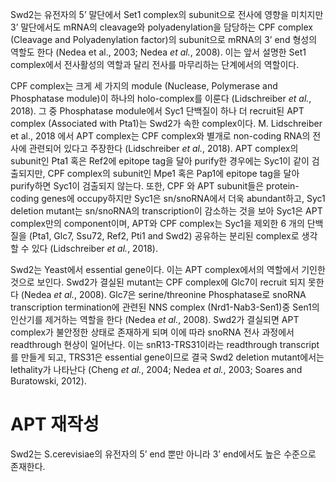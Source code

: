 Swd2는 유전자의 5’ 말단에서 Set1 complex의 subunit으로 전사에 영향을 미치지만 3’ 말단에서도 mRNA의 cleavage와 polyadenylation을 담당하는 CPF complex (Cleavage and Polyadenylation factor)의 subunit으로 mRNA의 3’ end 형성의 역할도 한다 (Nedea et al., 2003; Nedea _et al._, 2008). 이는 앞서 설명한 Set1 complex에서 전사활성의 역할과 달리 전사를 마무리하는 단계에서의 역할이다.

CPF complex는 크게 세 가지의 module (Nuclease, Polymerase and Phosphatase module)이 하나의 holo-complex를 이룬다 (Lidschreiber _et al._, 2018). 그 중 Phosphatase module에서 Syc1 단백질이 하나 더 recruit된 APT complex (Associated with Pta1)는 Swd2가 속한 complex이다. M. Lidschreiber et al., 2018 에서 APT complex는 CPF complex와 별개로 non-coding RNA의 전사에 관련되어 있다고 주장한다 (Lidschreiber _et al._, 2018). APT complex의 subunit인 Pta1 혹은 Ref2에 epitope tag을 달아 purify한 경우에는 Syc1이 같이 검출되지만, CPF complex의 subunit인 Mpe1 혹은 Pap1에 epitope tag을 달아 purify하면 Syc1이 검출되지 않는다. 또한, CPF 와 APT subunit들은 protein-coding genes에 occupy하지만 Syc1은 sn/snoRNA에서 더욱 abundant하고, Syc1 deletion mutant는 sn/snoRNA의 transcription이 감소하는 것을 보아 Syc1은 APT complex만의 component이며, APT와 CPF complex는 Syc1을 제외한 6 개의 단백질을 (Pta1, Glc7, Ssu72, Ref2, Pti1 and Swd2) 공유하는 분리된 complex로 생각할 수 있다 (Lidschreiber _et al._, 2018).

Swd2는 Yeast에서 essential gene이다. 이는 APT complex에서의 역할에서 기인한 것으로 보인다. Swd2가 결실된 mutant는 CPF complex에 Glc7이 recruit 되지 못한다 (Nedea _et al._, 2008). Glc7은 serine/threonine Phosphatase로 snoRNA transcription termination에 관련된 NNS complex (Nrd1-Nab3-Sen1)중 Sen1의 인산기를 제거하는 역할을 한다 (Nedea _et al._, 2008). Swd2가 결실되면 APT complex가 불안정한 상태로 존재하게 되며 이에 따라 snoRNA 전사 과정에서 readthrough 현상이 일어난다. 이는 snR13-TRS31이라는 readthrough transcript를 만들게 되고, TRS31은 essential gene이므로 결국 Swd2 deletion mutant에서는 lethality가 나타난다 (Cheng _et al._, 2004; Nedea _et al._, 2003; Soares and Buratowski, 2012).


# APT 재작성

Swd2는 S.cerevisiae의 유전자의 5’ end 뿐만 아니라 3’ end에서도 높은 수준으로 존재한다.